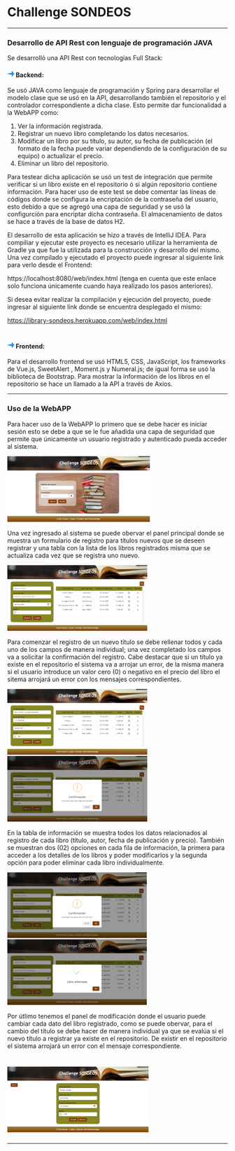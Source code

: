# <h1>Challenge SONDEOS</h1>
---
<h3>Desarrollo de API Rest con lenguaje de programación JAVA</h3>

Se desarrolló una API Rest con tecnologías Full Stack:

<h4><img src="https://github.com/misaeljlo91/Library/blob/master/src/main/resources/static/web/assets/check.png"> Backend:</h4> Se usó JAVA como lenguaje de programación y Spring para desarrollar el modelo clase que se usó en la API, desarrollando también el repositorio y el controlador correspondiente a dicha clase. Esto permite dar funcionalidad a la WebAPP como:

1) Ver la información registrada.
2) Registrar un nuevo libro completando los datos necesarios.
3) Modificar un libro por su título, su autor, su fecha de publicación (el formato de la fecha puede variar dependiendo de la configuración de su equipo) o actualizar el precio.
4) Eliminar un libro del repositorio.

Para testear dicha aplicación se usó un test de integración que permite verificar si un libro existe en el repositorio ó si algún repositorio contiene información. Para hacer uso de este test se debe comentar las líneas de códigos donde se configura la encriptación de la contraseña del usuario, esto debido a que se agregó una capa de seguridad y se usó la configurción para encriptar dicha contraseña. El almacenamiento de datos se hace a través de la base de datos H2.

El desarrollo de esta aplicación se hizo a través de IntelliJ IDEA. Para compiliar y ejecutar este proyecto es necesario utilizar la herramienta de Gradle ya que fue la utilizada para la construcción y desarrollo del mismo. Una vez compilado y ejecutado el proyecto puede ingresar al siguiente link para verlo desde el Frontend:

https://localhost:8080/web/index.html (tenga en cuenta que este enlace solo funciona únicamente cuando haya realizado los pasos anteriores).

Si desea evitar realizar la compilación y ejecución del proyecto, puede ingresar al siguiente link donde se encuentra desplegado el mismo:

https://library-sondeos.herokuapp.com/web/index.html

# <h4><img src="https://github.com/misaeljlo91/Library/blob/master/src/main/resources/static/web/assets/check.png"> Frontend:</h4> Para el desarrollo frontend se usó HTML5, CSS, JavaScript, los frameworks de Vue.js, SweetAlert , Moment.js y Numeral.js; de igual forma se usó la biblioteca de Bootstrap. Para mostrar la información de los libros en el repositorio se hace un llamado a la API a través de Axios.
---
<h3>Uso de la WebAPP</h3>

Para hacer uso de la WebAPP lo primero que se debe hacer es iniciar sesión esto se debe a que se le fue añadida una capa de seguridad que permite que únicamente un usuario registrado y autenticado pueda acceder al sistema.

<img src="https://github.com/misaeljlo91/Library/blob/master/src/main/resources/static/web/assets/front-end/inicio-sesion.png" height="150">

Una vez ingresado al sistema se puede obervar el panel principal donde se muestra un formulario de registro para títulos nuevos que se deseen registrar y una tabla con la lista de los libros registrados misma que se actualiza cada vez que se registra uno nuevo.

<img src="https://github.com/misaeljlo91/Library/blob/master/src/main/resources/static/web/assets/front-end/panel-principal.png" height="150">

Para comenzar el registro de un nuevo título se debe rellenar todos y cada uno de los campos de manera individual; una vez completado los campos va a solicitar la confirmación del registro. Cabe destacar que si un título ya existe en el repositorio el sistema va a arrojar un error, de la misma manera si el usuario introduce un valor cero (0) o negativo en el precio del libro el sitema arrojará un error con los mensajes correspondientes.

<img src="https://github.com/misaeljlo91/Library/blob/master/src/main/resources/static/web/assets/front-end/registro.png" height="150"> <img src="https://github.com/misaeljlo91/Library/blob/master/src/main/resources/static/web/assets/front-end/registro-confirmacion.png" height="150">

En la tabla de información se muestra todos los datos relacionados al registro de cada libro (título, autor, fecha de publicación y precio). También se muestran dos (02) opciones en cada fila de información, la primera para acceder a los detalles de los libros y poder modificarlos y la segunda opción para poder eliminar cada libro individualmente.

<img src="https://github.com/misaeljlo91/Library/blob/master/src/main/resources/static/web/assets/front-end/eliminar-confirmacion.png" height="150"> <img src="https://github.com/misaeljlo91/Library/blob/master/src/main/resources/static/web/assets/front-end/eliminar-exitoso.png" height="150"> 

Por útlimo tenemos el panel de modificación donde el usuario puede cambiar cada dato del libro registrado, como se puede obervar, para el cambio del título se debe hacer de manera individual ya que se evalúa si el nuevo título a registrar ya existe en el repositorio. De existir en el repositorio el sistema arrojará un error con el mensaje correspondiente.

# <img src="https://github.com/misaeljlo91/Library/blob/master/src/main/resources/static/web/assets/front-end/panel-modificacion.png" height="150">
---
